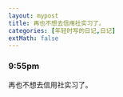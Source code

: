 ```yaml
---
layout: mypost
title: 再也不想去信用社实习了。
categories: [年轻时写的日记,日记]
extMath: false
---
```

### 9:55pm

再也不想去信用社实习了。

